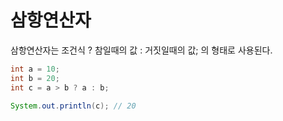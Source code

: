 # 삼항연산자

삼항연산자는 조건식 ? 참일때의 값 : 거짓일때의 값; 의 형태로 사용된다.

```java
int a = 10;
int b = 20;
int c = a > b ? a : b;

System.out.println(c); // 20
```
